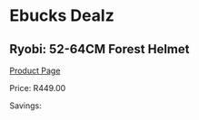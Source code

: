 
# Ebucks Dealz
## Ryobi: 52-64CM Forest Helmet
[Product Page](https://www.ebucks.com/web/shop/productSelected.do?prodId=335522493&catId=717342768)

Price: R449.00

Savings: 


	